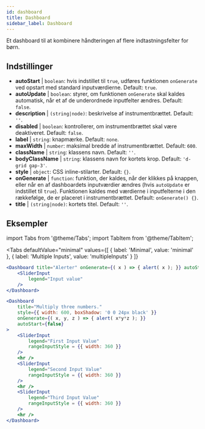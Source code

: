 ```yaml
--- 
id: dashboard 
title: Dashboard
sidebar_label: Dashboard 
---
```


Et dashboard til at kombinere håndteringen af flere indtastningsfelter for børn.

## Indstillinger

* __autoStart__ | `boolean`: hvis indstillet til `true`, udføres funktionen `onGenerate` ved opstart med standard inputværdierne. Default: `true`.
* __autoUpdate__ | `boolean`: styrer, om funktionen `onGenerate` skal kaldes automatisk, når et af de underordnede inputfelter ændres. Default: `false`.
* __description__ | `(string|node)`: beskrivelse af instrumentbrættet. Default: `''`.
* __disabled__ | `boolean`: kontrollerer, om instrumentbrættet skal være deaktiveret. Default: `false`.
* __label__ | `string`: knapmærke. Default: `none`.
* __maxWidth__ | `number`: maksimal bredde af instrumentbrættet. Default: `600`.
* __className__ | `string`: klassens navn. Default: `''`.
* __bodyClassName__ | `string`: klassens navn for kortets krop. Default: `'d-grid gap-3'`.
* __style__ | `object`: CSS inline-stilarter. Default: `{}`.
* __onGenerate__ | `function`: funktion, der kaldes, når der klikkes på knappen, eller når en af dashboardets inputværdier ændres (hvis `autoUpdate` er indstillet til `true`). Funktionen kaldes med værdierne i inputfelterne i den rækkefølge, de er placeret i instrumentbrættet. Default: `onGenerate() {}`.
* __title__ | `(string|node)`: kortets titel. Default: `''`.


## Eksempler

import Tabs from '@theme/Tabs';
import TabItem from '@theme/TabItem';

<Tabs
    defaultValue="minimal"
    values={[
        { label: 'Minimal', value: 'minimal' },
        { label: 'Multiple Inputs', value: 'multipleInputs' }
    ]}
>

<TabItem value="minimal"> 

```jsx live
<Dashboard title="Alerter" onGenerate={( x ) => { alert( x ); }} autoStart={false} >
    <SliderInput
        legend="Input value"
    />
</Dashboard>
```

</TabItem>

<TabItem value="multipleInputs" > 

```jsx live
<Dashboard 
    title="Multiply three numbers."
    style={{ width: 600, boxShadow: '0 0 24px black' }}
    onGenerate={( x, y, z ) => { alert( x*y*z ); }} 
    autoStart={false} 
>
    <SliderInput
        legend="First Input Value"
        rangeInputStyle = {{ width: 360 }}
    />
    <hr />
    <SliderInput
        legend="Second Input Value"
        rangeInputStyle = {{ width: 360 }}
    />
    <hr />
    <SliderInput
        legend="Third Input Value"
        rangeInputStyle = {{ width: 360 }}
    />
    <hr />
</Dashboard>
```

</TabItem>

</Tabs>
